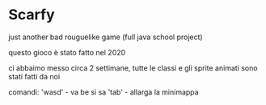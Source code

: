 # Scarfy
just another bad rouguelike game (full java school project)

questo gioco è stato fatto nel 2020

ci abbaimo messo circa 2 settimane, tutte le classi e gli sprite animati sono stati fatti da noi

comandi:
'wasd' - va be si sa
'tab' - allarga la minimappa
